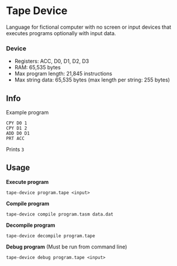 # Tape Device

Language for fictional computer with no screen or input devices that executes programs optionally with input data.

### Device

- Registers: ACC, D0, D1, D2, D3
- RAM: 65,535 bytes
- Max program length: 21,845 instructions
- Max string data: 65,535 bytes (max length per string: 255 bytes)

## Info

Example program
```
CPY D0 1
CPY D1 2
ADD D0 D1
PRT ACC
```

Prints `3`

## Usage

**Execute program**
```
tape-device program.tape <input>
```

**Compile program**
```
tape-device compile program.tasm data.dat
```

**Decompile program**
```
tape-device decompile program.tape
```

**Debug program** (Must be run from command line)
```
tape-device debug program.tape <input>
```